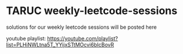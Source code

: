 # TARUC weekly-leetcode-sessions

solutions for our weekly leetcode sessions will be posted here

youtube playlist: https://youtube.com/playlist?list=PLHiNWLtna5T_YYijxSTtMOcvi6bIcBovR
